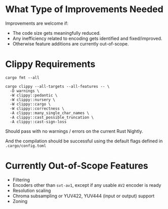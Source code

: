 # What Type of Improvements Needed
Improvements are welcome if:
- The code size gets meaningfully reduced.
- Any inefficiency related to encoding gets identified and fixed/improved.
- Otherwise feature additions are currently out-of-scope.

# Clippy Requirements

```
cargo fmt --all

cargo clippy --all-targets --all-features -- \
  -D warnings \
  -W clippy::pedantic \
  -W clippy::nursery \
  -W clippy::cargo \
  -W clippy::correctness \
  -A clippy::many_single_char_names \
  -A clippy::cast_possible_truncation \
  -A clippy::cast-sign-loss
```

Should pass with no warnings / errors on the current Rust Nightly.

And the compilation should be successful using the default flags defined in `.cargo/config.toml`

# Currently Out-of-Scope Features

- Filtering
- Encoders other than `svt-av1`, except if any usable `AV2` encoder is ready
- Resolution scaling
- Chroma subsampling or YUV422, YUV444 (input or output) support
- Zoning
